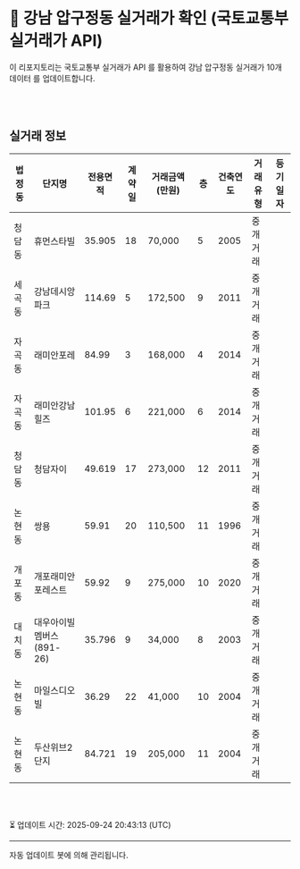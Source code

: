 
# 🚩 강남 압구정동 실거래가 확인 (국토교통부 실거래가 API)

이 리포지토리는 국토교통부 실거래가 API 를 활용하여 강남 압구정동 실거래가 10개 데이터 를 업데이트합니다.

<br>
<br>

## 실거래 정보
| 법정동 | 단지명 | 전용면적 | 계약일 | 거래금액(만원) | 층 | 건축연도 | 거래유형 | 등기일자 |
| --- | --- | --- | --- | --- | --- | --- | --- | --- |
| 청담동 | 휴먼스타빌 | 35.905 | 18 | 70,000 | 5 | 2005 | 중개거래 |  |
| 세곡동 | 강남데시앙파크 | 114.69 | 5 | 172,500 | 9 | 2011 | 중개거래 |  |
| 자곡동 | 래미안포레 | 84.99 | 3 | 168,000 | 4 | 2014 | 중개거래 |  |
| 자곡동 | 래미안강남힐즈 | 101.95 | 6 | 221,000 | 6 | 2014 | 중개거래 |  |
| 청담동 | 청담자이 | 49.619 | 17 | 273,000 | 12 | 2011 | 중개거래 |  |
| 논현동 | 쌍용 | 59.91 | 20 | 110,500 | 11 | 1996 | 중개거래 |  |
| 개포동 | 개포래미안포레스트 | 59.92 | 9 | 275,000 | 10 | 2020 | 중개거래 |  |
| 대치동 | 대우아이빌멤버스(891-26) | 35.796 | 9 | 34,000 | 8 | 2003 | 중개거래 |  |
| 논현동 | 마일스디오빌 | 36.29 | 22 | 41,000 | 10 | 2004 | 중개거래 |  |
| 논현동 | 두산위브2단지 | 84.721 | 19 | 205,000 | 11 | 2004 | 중개거래 |  |

<br>
<br>

⏳ 업데이트 시간: 2025-09-24 20:43:13 (UTC)

---
자동 업데이트 봇에 의해 관리됩니다.
    